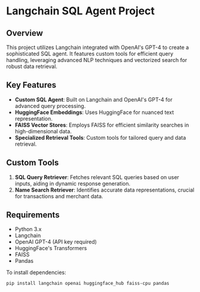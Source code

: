 # Langchain SQL Agent Project

## Overview
This project utilizes Langchain integrated with OpenAI's GPT-4 to create a sophisticated SQL agent. It features custom tools for efficient query handling, leveraging advanced NLP techniques and vectorized search for robust data retrieval.

## Key Features
- **Custom SQL Agent**: Built on Langchain and OpenAI's GPT-4 for advanced query processing.
- **HuggingFace Embeddings**: Uses HuggingFace for nuanced text representation.
- **FAISS Vector Stores**: Employs FAISS for efficient similarity searches in high-dimensional data.
- **Specialized Retrieval Tools**: Custom tools for tailored query and data retrieval.

## Custom Tools
1. **SQL Query Retriever**: Fetches relevant SQL queries based on user inputs, aiding in dynamic response generation.
2. **Name Search Retriever**: Identifies accurate data representations, crucial for transactions and merchant data.

## Requirements
- Python 3.x
- Langchain
- OpenAI GPT-4 (API key required)
- HuggingFace's Transformers
- FAISS
- Pandas

To install dependencies:
```bash
pip install langchain openai huggingface_hub faiss-cpu pandas
